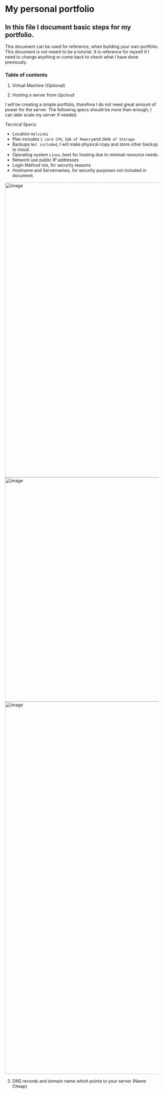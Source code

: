 # My personal portfolio

## In this file I document basic steps for my portfolio. 

This document can be used for reference, when building your own portfolio. This document is not meant to be a tutorial. It is reference for myself if I need to change anything or come back to check what I have done previously.

### Table of contents

1. Virtual Machine (Optional)

2. Hosting a server from Upcloud

I will be creating a simple portfolio, therefore I do not need great amount of power for the server. 
The following specs should be more than enough, I can later scale my server if needed.

Tecnical Specs:
- Location `Helsinki`
- Plan includes `1 core CPU`, `1GB of Memory`and `20GB of Storage`
- Backups `Not included`, I will make physical copy and store other backup to cloud.
- Operating system `Linux`, best for hosting due to minimal resource needs.
- Network use public IP addresses
- Login Method `SSH`, for security reasons
- Hostname and Servernames, for security purposes not included in document.

<img width="1193" height="963" alt="image" src="https://github.com/user-attachments/assets/8e3db832-a3d8-444c-8372-57afa51a2ff3" />

<img width="851" height="732" alt="image" src="https://github.com/user-attachments/assets/fdc933dd-17cc-4655-838a-6b7deba3da4e" />

<img width="886" height="1216" alt="image" src="https://github.com/user-attachments/assets/5905da38-b1e1-42e0-9ab4-d4456132de68" />


3. DNS records and domain name which points to your server (Name Cheap)

   
